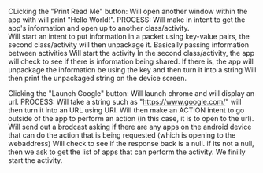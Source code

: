 CLicking the "Print Read Me" button: Will open another window within the app with will print "Hello World!".
PROCESS:
Will make in intent to get the app's information and open up to another class/activity.  
Will start an intent to put information in a packet using key-value pairs, the second class/activity will then unpackage it. Basically passing information between activities
Will start the activity
In the second class/activity, the app will check to see if there is information being shared. 
If there is, the app will unpackage the information be using the key and then turn it into a string
Will then print the unpackaged string on the device screen. 

Clicking the "Launch Google" button: Will launch chrome and will display an url.
PROCESS:
Will take a string such as "https://www.google.com/" will then turn it into an URL using URI. 
Will then make an ACTION intent to go outside of the app to perform an action (in this case, it is to open to the url). 
Will send out a brodcast asking if there are any apps on the android device that can do the action that is being requested (which is opening to the webaddress)
Will check to see if the response back is a null. if its not a null, then we ask to get the list of apps that can perform the activity.
We finilly start the activity. 



